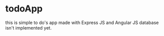 # todoApp
this is simple to do's app made with Express JS and Angular JS
database isn't implemented yet.
